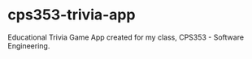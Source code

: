 # cps353-trivia-app
Educational Trivia Game App created for my class, CPS353 - Software Engineering.
